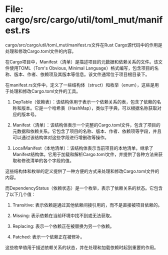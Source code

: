 # File: cargo/src/cargo/util/toml_mut/manifest.rs

cargo/src/cargo/util/toml_mut/manifest.rs文件在Rust Cargo源代码中的作用是处理和修改Cargo.toml文件的内容。

在Cargo项目中，Manifest（清单）是描述项目的元数据和依赖关系的文件。该文件使用TOML（Tom's Obvious, Minimal Language）格式编写，包含项目的名称、版本、作者、依赖项及其版本等信息。该文件通常位于项目根目录下。

在manifest.rs文件中，定义了一些结构体（struct）和枚举（enum），这些是用于处理和修改Cargo.toml文件的工具。

1. DepTable（依赖表）：该结构体用于表示一个依赖关系的表，包含了依赖的名称和版本。它是一个哈希表（HashMap），类似于字典，可以根据名称获取对应的版本号。

2. Manifest（清单）：该结构体表示一个完整的Cargo.toml文件，包含了项目的元数据和依赖关系。它包含了项目的名称、版本、作者、依赖项等字段，并且可以通过该结构体对这些字段进行增删改等操作。

3. LocalManifest（本地清单）：该结构体表示当前项目的本地清单，继承了Manifest结构体。它用于加载和解析Cargo.toml文件，并提供了各种方法来获取和修改清单的各个字段的值。

这些结构体和枚举的定义提供了一种方便的方式来处理和修改Cargo.toml文件的内容。

而DependencyStatus（依赖状态）是一个枚举，表示了依赖关系的状态。它包含了以下几个值：

1. Transitive: 表示依赖是通过其他依赖间接引用的，而不是直接被项目依赖的。

2. Missing: 表示依赖在当前环境中找不到或无法获取。

3. Replacing: 表示一个依赖正在被替换为另一个依赖。

4. Patched: 表示一个依赖正在被修补。

这些枚举值用于描述依赖关系的状态，并在处理和加载依赖时起到重要的作用。

